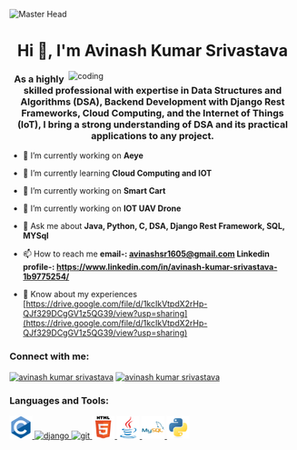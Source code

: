 ![Master Head](https://www.timesys.com/wp-content/uploads/vulnerability-management-IoT-embedded-systems.jpg)
<h1 align="center">Hi 👋, I'm Avinash Kumar Srivastava</h1>
<img align="right" alt="coding" width="400" src="https://camo.githubusercontent.com/a4c584bce1c41271485d28f92aaf9f581b3c88b68ca723b6edfd58b4ba988c2b/68747470733a2f2f63646e2e6472696262626c652e636f6d2f75736572732f313138373833362f73637265656e73686f74732f363533393432392f70726f6772616d65722e676966">
<h3 align="center">As a highly skilled professional with expertise in Data Structures and Algorithms (DSA), Backend Development with Django Rest Frameworks, Cloud Computing, and the Internet of Things (IoT), I bring a strong understanding of DSA and its practical applications to any project.</h3>

- 🔭 I’m currently working on **Aeye**

- 🌱 I’m currently learning **Cloud Computing and IOT**

- 🔭 I’m currently working on **Smart Cart**

- 🔭 I’m currently working on **IOT UAV Drone**

- 💬 Ask me about **Java, Python, C, DSA, Django Rest Framework, SQL, MYSql**

- 📫 How to reach me **email-: avinashsr1605@gmail.com Linkedin profile-: https://www.linkedin.com/in/avinash-kumar-srivastava-1b9775254/**

- 📄 Know about my experiences [https://drive.google.com/file/d/1kcIkVtpdX2rHp-QJf329DCgGV1z5QG39/view?usp=sharing](https://drive.google.com/file/d/1kcIkVtpdX2rHp-QJf329DCgGV1z5QG39/view?usp=sharing)

<h3 align="left">Connect with me:</h3>
<p align="left">
<a href="https://linkedin.com/in/avinash kumar srivastava" target="blank"><img align="center" src="https://raw.githubusercontent.com/rahuldkjain/github-profile-readme-generator/master/src/images/icons/Social/linked-in-alt.svg" alt="avinash kumar srivastava" height="30" width="40" /></a>
<a href="https://www.leetcode.com/avinash kumar srivastava" target="blank"><img align="center" src="https://raw.githubusercontent.com/rahuldkjain/github-profile-readme-generator/master/src/images/icons/Social/leet-code.svg" alt="avinash kumar srivastava" height="30" width="40" /></a>
</p>

<h3 align="left">Languages and Tools:</h3>
<p align="left"> <a href="https://www.cprogramming.com/" target="_blank" rel="noreferrer"> <img src="https://raw.githubusercontent.com/devicons/devicon/master/icons/c/c-original.svg" alt="c" width="40" height="40"/> </a> <a href="https://www.djangoproject.com/" target="_blank" rel="noreferrer"> <img src="https://cdn.worldvectorlogo.com/logos/django.svg" alt="django" width="40" height="40"/> </a> <a href="https://git-scm.com/" target="_blank" rel="noreferrer"> <img src="https://www.vectorlogo.zone/logos/git-scm/git-scm-icon.svg" alt="git" width="40" height="40"/> </a> <a href="https://www.w3.org/html/" target="_blank" rel="noreferrer"> <img src="https://raw.githubusercontent.com/devicons/devicon/master/icons/html5/html5-original-wordmark.svg" alt="html5" width="40" height="40"/> </a> <a href="https://www.java.com" target="_blank" rel="noreferrer"> <img src="https://raw.githubusercontent.com/devicons/devicon/master/icons/java/java-original.svg" alt="java" width="40" height="40"/> </a> <a href="https://www.mysql.com/" target="_blank" rel="noreferrer"> <img src="https://raw.githubusercontent.com/devicons/devicon/master/icons/mysql/mysql-original-wordmark.svg" alt="mysql" width="40" height="40"/> </a> <a href="https://www.python.org" target="_blank" rel="noreferrer"> <img src="https://raw.githubusercontent.com/devicons/devicon/master/icons/python/python-original.svg" alt="python" width="40" height="40"/> </a> </p>
